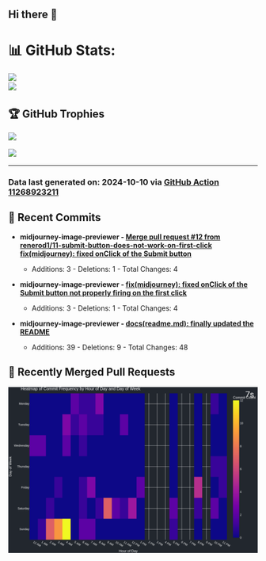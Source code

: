 ## Hi there 👋

<!--
**renerod1/renerod1** is a ✨ _special_ ✨ repository because its `README.md` (this file) appears on your GitHub profile.

Here are some ideas to get you started:

- 🔭 I’m currently working on ...
- 🌱 I’m currently learning ...
- 👯 I’m looking to collaborate on ...
- 🤔 I’m looking for help with ...
- 💬 Ask me about ...
- 📫 How to reach me: ...
- 😄 Pronouns: ...
- ⚡ Fun fact: ...
-->

# 📊 GitHub Stats:

![](https://github-readme-stats.vercel.app/api/?username=renerod1&hide_border=true&theme=transparent&show_icons=true&include_all_commits=true&exclude_repo=renerod1)<br/>
![](https://github-readme-stats.vercel.app/api/top-langs/?username=renerod1&hide_border=true&theme=transparent&layout=compact&langs_count=20&exclude_repo=renerod1&hide=git+attributes)

## 🏆 GitHub Trophies

![](https://github-profile-trophy.vercel.app/?username=renerod1&no-bg=true&no-frame=true)

![](https://skillicons.dev/icons?i=java,ts,godot,scss,kotlin,html,js,postgresql)

---


### Data last generated on: 2024-10-10 via [GitHub Action 11268923211](https://github.com/renerod1/renerod1/actions/runs/11268923211)

## 🚀 Recent Commits

- **midjourney-image-previewer - [Merge pull request #12 from renerod1/11-submit-button-does-not-work-on-first-click  fix(midjourney): fixed onClick of the Submit button](https://github.com/renerod1/midjourney-image-previewer/commit/1b397ec0f7d64533b39d72865479d6416f648383)**
  - Additions: 3 - Deletions: 1 - Total Changes: 4

- **midjourney-image-previewer - [fix(midjourney): fixed onClick of the Submit button not properly firing on the first click](https://github.com/renerod1/midjourney-image-previewer/commit/046bd4ddd6910e2690965a88ae996e9504f2eddf)**
  - Additions: 3 - Deletions: 1 - Total Changes: 4

- **midjourney-image-previewer - [docs(readme.md): finally updated the README](https://github.com/renerod1/midjourney-image-previewer/commit/79776303b76ad7c8015cd8f1eec3eef1d0af48c7)**
  - Additions: 39 - Deletions: 9 - Total Changes: 48


## 🔀 Recently Merged Pull Requests


![](DataVisuals/data.gif)

